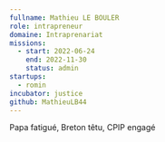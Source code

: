 ```yaml
---
fullname: Mathieu LE BOULER
role: intrapreneur
domaine: Intraprenariat
missions:
  - start: 2022-06-24
    end: 2022-11-30
    status: admin 
startups:
  - romin
incubator: justice
github: MathieuLB44
---
```


Papa fatigué, Breton têtu, CPIP engagé
